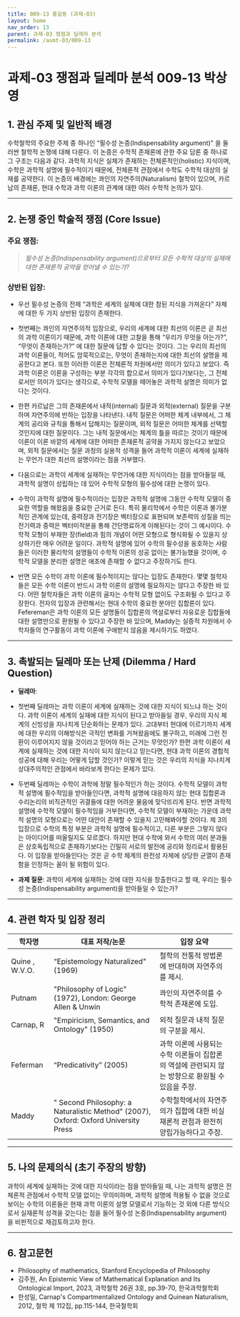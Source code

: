 ```yaml
---
title: 009-13 홍길동 (과제-03)
layout: home
nav_order: 13
parent: 과제-03 쟁점과 딜레마 분석
permalink: /asmt-03/009-13
---
```


# 과제-03 쟁점과 딜레마 분석 009-13 박상영 

## 1. 관심 주제 및 일반적 배경

수학철학의 주요한 주제 중 하나인 “필수성 논증(Indispensability argument)" 을 둘러싼 철학적 논쟁에 대해 다룬다. 이 논증은 수학적 존재론에 관한 주요 담론 중 하나로 그 구조는 다음과 같다. 과학적 지식은 실체가 존재하는 전체론적인(holistic) 지식이며, 수학은 과학적 설명에 필수적이기 때문에, 전체론적 관점에서 수학도 수학적 대상의 실재를 공약한다. 이 논증의 배경에는 콰인의 자연주의(Naturalism) 철학이 있으며, 카르납의 존재론, 현대 수학과 과학 이론의 관계에 대한 여러 수학적 논의가 있다.

---

## 2. 논쟁 중인 학술적 쟁점 (Core Issue)

### 주요 쟁점:  

> *필수성 논증(Indispensability argument)으로부터 모든 수학적 대상의 실재에 대한 존재론적 공약을 얻어낼 수 있는가?*

### 상반된 입장:

- 우선 필수성 논증의 전제 “과학은 세계의 실체에 대한 참된 지식을 가져온다” 자체에 대한 두 가지 상반된 입장이 존재한다.

- 첫번째는 콰인의 자연주의적 입장으로, 우리의 세계에 대한 최선의 이론은 곧 최선의 과학 이론이기 때문에, 과학 이론에 대한 고찰을 통해 “우리가 무엇을 아는가?”, “무엇이 존재하는가?” 에 대한 질문에 답할 수 있다는 것이다. 그는 우리의 최선의 과학 이론들이, 적어도 암묵적으로는, 무엇이 존재하는지에 대한 최선의 설명을 제공한다고 본다. 또한 이러한 이론은 전체론적 차원에서만 의미가 있다고 보았다. 즉 과학 이론은 이론을 구성하는 부분 각각의 합으로서 의미가 있다기보다는, 그 전체로서만 의미가 있다는 생각으로, 수학적 모델을 떼어놓은 과학적 설명은 의미가 없다는 것이다.

- 한편 카르납은 그의 존재론에서 내적(internal) 질문과 외적(external) 질문을 구분하며 자연주의에 반하는 입장을 나타낸다. 내적 질문은 어떠한 체계 내부에서, 그 체계의 공리와 규칙을 통해서 답해지는 질문이며, 외적 질문은 어떠한 체계를 선택할 것인지에 대한 질문이다. 그는 내적 질문에서는 체계의 틀을 따르는 것이기 때문에 이론이 이론 바깥의 세계에 대한 어떠한 존재론적 공약을 가지지 않는다고 보았으며, 외적 질문에서는 질문 과정의 실용적 성격을 들어 과학적 이론이 세계에 실재하는 무언가 대한 최선의 설명이라는 점을 거부했다.

- 다음으로는 과학이 세계에 실재하는 무언가에 대한 지식이라는 점을 받아들일 때, 과학적 설명이 성립하는 데 있어 수학적 모형의 필수성에 대한 논쟁이 있다. 

- 수학이 과학적 설명에 필수적이라는 입장은 과학적 설명에 그동안 수학적 모델이 중요한 역할을 해왔음을 중요한 근거로 든다. 특히 물리학에서 수학은 이론과 불가분적인 관계에 있는데, 중력장과 전기장은 벡터장으로 표현되며 보존력의 성질을 띄는 전기력과 중력은 벡터미적분을 통해 간단명료하게 이해된다는 것이 그 예시이다. 수학적 모형이 부재한 장(field)과 힘의 개념이 어떤 모형으로 형식화될 수 있을지 상상하기란 매우 어려운 일이다. 과학적 설명에 있어 수학의 필수성을 옹호하는 사람들은 이러한 물리학의 설명들이 수학적 이론의 성공 없이는 불가능했을 것이며, 수학적 모델을 분리한 설명은 애초에 존재할 수 없다고 주장하기도 한다.

- 반면 모든 수학이 과학 이론에 필수적이지는 않다는 입장도 존재한다. 몇몇 철학자들은 모든 수학 이론이 반드시 과학 이론의 설명에 필요하지는 않다고 주장한 바 있다. 어떤 철학자들은 과학 이론의 골자는 수학적 모형 없이도 구조화될 수 있다고 주장한다. 전자의 입장과 관련해서는 현대 수학의 중요한 분야인 집합론이 있다. Fefereman은 과학 이론의 모든 설명들이 집합론의 역설로부터 자유로운 집합들에 대한 설명만으로 환원될 수 있다고 주장한 바 있으며, Maddy는 실증적 차원에서 수학자들의 연구활동이 과학 이론에 구애받지 않음을 제시하기도 하였다.

---

## 3. 촉발되는 딜레마 또는 난제 (Dilemma / Hard Question)

- **딜레마**: 
- 첫번째 딜레마는 과학 이론이 세계에 실재하는 것에 대한 지식이 되느냐 하는 것이다. 과학 이론이 세계의 실재에 대한 지식이 된다고 받아들일 경우, 우리의 지식 체계의 신빙성을 지나치게 단순화하는 문제가 있다. 고대부터 현대에 이르기까지 세계에 대한 우리의 이해방식은 극적인 변화를 거쳐왔음에도 불구하고, 미래에 그런 전환이 이루어지지 않을 것이라고 믿어야 하는 근거는 무엇인가? 한편 과학 이론이 세계에 실재하는 것에 대한 지식이 되지 않는다고 믿는다면, 현대 과학 이론의 경험적 성공에 대해 우리는 어떻게 답할 것인가? 이렇게 믿는 것은 우리의 지식을 지나치게 상대주의적인 관점에서 바라보게 한다는 문제가 있다.

- 두번째 딜레마는 수학이 과학에 정말 필수적인가 하는 것이다. 수학적 모델이 과학적 설명에 필수적임을 받아들인다면, 과학적 설명에 대응하지 않는 현대 집합론과 수리논리의 비직관적인 귀결들에 대한 어려운 물음에 맞닥뜨리게 된다. 반면 과학적 설명에 수학적 모델이 필수적임을 거부한다면, 수학적 모델이 부재하는 가운데 과학적 설명의 모형으로는 어떤 대안이 존재할 수 있을지 고민해봐야할 것이다. 제 3의 입장으로 수학의 특정 부분은 과학적 설명에 필수적이고, 다른 부분은 그렇지 않다는 아이디어를 떠올릴지도 모르겠다. 하지만 현대 수학에 와서 수학의 여러 분과들은 상호독립적으로 존재하기보다는 긴밀히 서로의 발전에 공리와 정리로서 활용된다. 이 입장을 받아들인다는 것은 곧 수학 체계의 완전성 자체에 상당한 균열이 존재함을 인정하는 꼴이 될 위험이 있다.

- **과제 질문**: 과학이 세계에 실재하는 것에 대한 지식을 창출한다고 할 때, 우리는 필수성 논증(Indispensability argument)을 받아들일 수 있는가? 

---

## 4. 관련 학자 및 입장 정리

| 학자명             | 대표 저작/논문                                   | 입장 요약 |
|--------------------|---------------------------------------------------|-----------|
| Quine , W.V.O. | “Epistemology Naturalized" (1969) | 철학의 전통적 방법론에 반대하며 자연주의를 제시. | 
| Putnam | "Philosophy of Logic" (1972),  London: George Allen & Unwin | 콰인의 자연주의를 수학적 존재론에 도입. |
| Carnap, R | "Empiricism, Semantics, and Ontology" (1950) | 외적 질문과 내적 질문의 구분을 제시. |
| Feferman | “Predicativity” (2005) | 과학 이론에 사용되는 수학 이론들이 집합론의 역설에 관련되지 않는 방향으로 환원될 수 있음을 주장. |
| Maddy | " Second Philosophy: a Naturalistic Method" (2007), Oxford: Oxford University Press  | 수학철학에서의 자연주의가 집합에 대한 비실재론적 관점과 완전히 양립가능하다고 주장. |

---

## 5. 나의 문제의식 (초기 주장의 방향)

과학이 세계에 실재하는 것에 대한 지식이라는 점을 받아들일 때, 나는 과학적 설명은 전체론적 관점에서 수학적 모델 없이는 무의미하며, 과학적 설명에 적용될 수 없을 것으로 보이는 수학의 이론들은 현재 과학 이론의 설명 모델로서 기능하는 것 외에 다른 방식으로서 실재론적 성격을 갖는다는 점을 들어 필수성 논증(Indispensability argument)을 비판적으로 재검토하고자 한다. 

---

## 6. 참고문헌

- Philosophy of mathematics, Stanford Encyclopedia of Philosophy
- 김주원, An Epistemic View of Mathematical Explanation and Its Ontological Import, 2023, 과학철학 26권 3호, pp.39-70, 한국과학철학회
- 한성일, Carnap's Compartmentalized Ontology and Quinean Naturalism, 2012, 철학 제 112집, pp.115-144, 한국철학회
